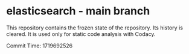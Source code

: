 # elasticsearch - main branch

This repository contains the frozen state of the repository.
Its history is cleared. It is used only for static code
analysis with Codacy.

Commit Time: 1719692526